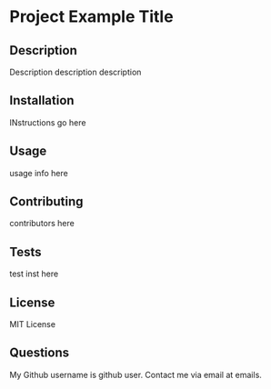
  # Project Example Title
            
  ## Description
  Description description description
  
  ## Installation
  INstructions go here
  
  ## Usage
  usage info here
  
  ## Contributing
  contributors here
  
  ## Tests
  test inst here
  
  ## License
  MIT License
  
  ## Questions
  My Github username is github user.
  Contact me via email at emails.
